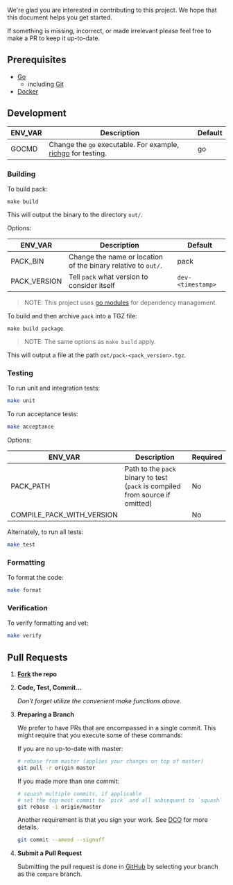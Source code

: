 We're glad you are interested in contributing to this project. We hope that this
document helps you get started.

If something is missing, incorrect, or made irrelevant please feel free to make
a PR to keep it up-to-date.

## Prerequisites

- [Go](https://golang.org/dl/)
    - including [Git](https://git-scm.com/)
- [Docker](https://www.docker.com/)

## Development
| ENV_VAR      | Description                                                            | Default |
|--------------|------------------------------------------------------------------------|---------|
| GOCMD        | Change the `go` executable. For example, [richgo][rgo] for testing.    | go      |
### Building

To build pack:
```
make build
```

This will output the binary to the directory `out/`.

Options:

| ENV_VAR      | Description                                                            | Default |
|--------------|------------------------------------------------------------------------|---------|
| PACK_BIN     | Change the name or location of the binary relative to `out/`.          | pack    |
| PACK_VERSION | Tell `pack` what version to consider itself                            | `dev-<timestamp>` |

[rgo]: https://github.com/kyoh86/richgo

> NOTE: This project uses [go modules](https://github.com/golang/go/wiki/Modules) for dependency management.

To build and then archive `pack` into a TGZ file:
```
make build package
```

> NOTE: The same options as `make build` apply.

This will output a file at the path `out/pack-<pack_version>.tgz`.

### Testing

To run unit and integration tests:

```bash
make unit
```

To run acceptance tests:
```bash
make acceptance
```

Options:

| ENV_VAR   | Description                                                                   | Required |
|-----------|-------------------------------------------------------------------------------|----------|
| PACK_PATH | Path to the `pack` binary to test (`pack` is compiled from source if omitted) | No |
| COMPILE_PACK_WITH_VERSION |  | No |

Alternately, to run all tests:
```bash
make test
```

### Formatting

To format the code:

```bash
make format
```

### Verification

To verify formatting and vet:
```bash
make verify
```

## Pull Requests

1. **[Fork]((https://help.github.com/en/articles/fork-a-repo)) the repo**
2. **Code, Test, Commit...**

    _Don't forget utilize the convenient make functions above._

3. **Preparing a Branch**

    We prefer to have PRs that are encompassed in a single commit. This might
    require that you execute some of these commands:

    If you are no up-to-date with master:
    ```bash
    # rebase from master (applies your changes on top of master)
    git pull -r origin master
    ```

    If you made more than one commit:
    ```bash
    # squash multiple commits, if applicable
    # set the top most commit to `pick` and all subsequent to `squash`
    git rebase -i origin/master
    ```

    Another requirement is that you sign your work. See [DCO](https://probot.github.io/apps/dco/) for more details.
    ```bash
    git commit --amend --signoff
    ```

4. **Submit a Pull Request**

    Submitting the pull request is done in [GitHub](https://github.com/buildpacks/pack/compare/) by selecting
    your branch as the `compare` branch.